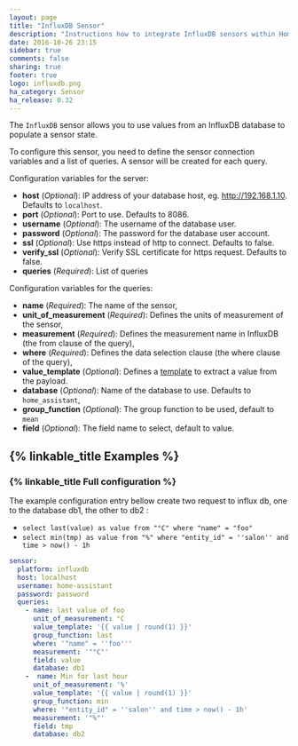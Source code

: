 ```yaml
---
layout: page
title: "InfluxDB Sensor"
description: "Instructions how to integrate InfluxDB sensors within Home Assistant."
date: 2016-10-26 23:15
sidebar: true
comments: false
sharing: true
footer: true
logo: influxdb.png
ha_category: Sensor
ha_release: 0.32
---
```


The `InfluxDB` sensor allows you to use values from an InfluxDB database to populate a sensor state.

To configure this sensor, you need to define the sensor connection variables and a list of queries. A sensor will be created for each query.

Configuration variables for the server:

- **host** (*Optional*): IP address of your database host, eg. http://192.168.1.10. Defaults to `localhost`.
- **port** (*Optional*): Port to use. Defaults to 8086.
- **username** (*Optional*): The username of the database user.
- **password** (*Optional*): The password for the database user account.
- **ssl** (*Optional*): Use https instead of http to connect. Defaults to false.
- **verify_ssl** (*Optional*): Verify SSL certificate for https request. Defaults to false.
- **queries** (*Required*): List of queries

Configuration variables for the queries:
- **name** (*Required*): The name of the sensor,
- **unit_of_measurement** (*Required*): Defines the units of measurement of the sensor,
- **measurement** (*Required*):  Defines the measurement name in InfluxDB (the from clause of the query),
- **where** (*Required*): Defines the data selection clause (the where clause of the query),
- **value_template** (*Optional*): Defines a [template](/topics/templating/) to extract a value from the payload.
- **database** (*Optional*): Name of the database to use. Defaults to `home_assistant`,
- **group_function** (*Optional*): The group function to be used, default to `mean`
- **field** (*Optional*): The field name to select, default to value.

## {% linkable_title Examples %}


### {% linkable_title Full configuration %}
The example configuration entry bellow create two request to influx db, one to the database db1, the other to db2 :

- `select last(value) as value from "°C" where "name" = "foo"`
- `select min(tmp) as value from "%" where "entity_id" = ''salon'' and time > now() - 1h`

```yaml
sensor:
  platform: influxdb
  host: localhost
  username: home-assistant
  password: password
  queries:
    - name: last value of foo
      unit_of_measurement: °C
      value_template: '{{ value | round(1) }}'
      group_function: last
      where: '"name" = ''foo'''
      measurement: '"°C"'
      field: value
      database: db1
    -  name: Min for last hour
      unit_of_measurement: '%'
      value_template: '{{ value | round(1) }}'
      group_function: min
      where: '"entity_id" = ''salon'' and time > now() - 1h'
      measurement: '"%"'
      field: tmp
      database: db2
```